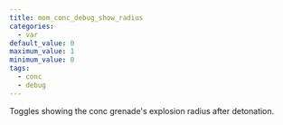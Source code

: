 ```yaml
---
title: mom_conc_debug_show_radius
categories:
  - var
default_value: 0
maximum_value: 1
minimum_value: 0
tags:
  - conc
  - debug
---
```


Toggles showing the conc grenade's explosion radius after detonation.
